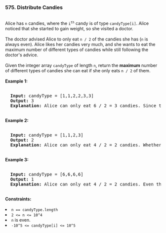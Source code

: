 <h3>575. Distribute Candies</h3><br>
Alice has <code>n</code> candies, where the <code>i<sup>th</sup></code> candy is of type <code>candyType[i]</code>. Alice noticed that she started to gain weight, so she visited a doctor.<br>
<br>
The doctor advised Alice to only eat <code>n / 2</code> of the candies she has (<code>n</code> is always even). Alice likes her candies very much, and she wants to eat the maximum number of different types of candies while still following the doctor's advice.<br>
<br>
Given the integer array <code>candyType</code> of length <code>n</code>, return the <strong>maximum</strong> number of different types of candies she can eat if she only eats <code>n / 2</code> of them.<br>
<br>
<b>Example 1:</b><br>
<br>
<pre>
  <strong>Input:</strong> candyType = [1,1,2,2,3,3]
  <strong>Output:</strong> 3
  <strong>Explanation:</strong> Alice can only eat 6 / 2 = 3 candies. Since there are only 3 types, she can eat one of each type.
</pre>
<br>
<b>Example 2:</b><br>
<br>
<pre>
  <strong>Input:</strong> candyType = [1,1,2,3]
  <strong>Output:</strong> 2
  <strong>Explanation:</strong> Alice can only eat 4 / 2 = 2 candies. Whether she eats types [1,2], [1,3], or [2,3], she still can only eat 2 different types.
</pre>
<br>
<b>Example 3:</b><br>
<br>
<pre>
  <strong>Input:</strong> candyType = [6,6,6,6]
  <strong>Output:</strong> 1
  <strong>Explanation:</strong> Alice can only eat 4 / 2 = 2 candies. Even though she can eat 2 candies, she only has 1 type.
</pre> 
<br>
<b>Constraints:</b><br>
<br>
<li><code>n == candyType.length</li></code>
<li><code>2 <= n <= 10^4</li></code>
<li><code>n</code> is even.</li>
<li><code>-10^5 <= candyType[i] <= 10^5</li></code>
